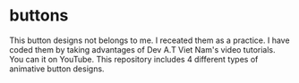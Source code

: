 # buttons
This button designs not belongs to me. I receated them as a practice. I have coded them by taking advantages of Dev A.T Viet Nam's video tutorials. You can it on YouTube. This repository includes 4 different types of animative button designs.
